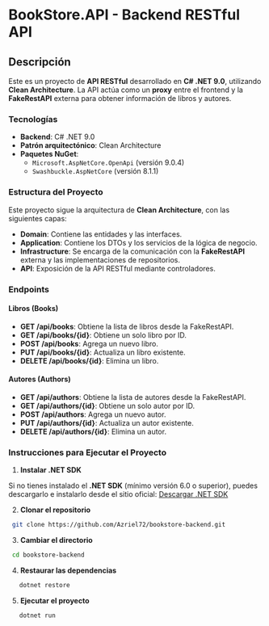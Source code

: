 # BookStore.API - Backend RESTful API

## Descripción

Este es un proyecto de **API RESTful** desarrollado en **C# .NET 9.0**, utilizando **Clean Architecture**. La API actúa como un **proxy** entre el frontend y la **FakeRestAPI** externa para obtener información de libros y autores.

### Tecnologías

- **Backend**: C# .NET 9.0
- **Patrón arquitectónico**: Clean Architecture
- **Paquetes NuGet**:
  - `Microsoft.AspNetCore.OpenApi` (versión 9.0.4)
  - `Swashbuckle.AspNetCore` (versión 8.1.1)
  
### Estructura del Proyecto

Este proyecto sigue la arquitectura de **Clean Architecture**, con las siguientes capas:

- **Domain**: Contiene las entidades y las interfaces.
- **Application**: Contiene los DTOs y los servicios de la lógica de negocio.
- **Infrastructure**: Se encarga de la comunicación con la **FakeRestAPI** externa y las implementaciones de repositorios.
- **API**: Exposición de la API RESTful mediante controladores.

### Endpoints

#### Libros (Books)

- **GET /api/books**: Obtiene la lista de libros desde la FakeRestAPI.
- **GET /api/books/{id}**: Obtiene un solo libro por ID.
- **POST /api/books**: Agrega un nuevo libro.
- **PUT /api/books/{id}**: Actualiza un libro existente.
- **DELETE /api/books/{id}**: Elimina un libro.

#### Autores (Authors)

- **GET /api/authors**: Obtiene la lista de autores desde la FakeRestAPI.
- **GET /api/authors/{id}**: Obtiene un solo autor por ID.
- **POST /api/authors**: Agrega un nuevo autor.
- **PUT /api/authors/{id}**: Actualiza un autor existente.
- **DELETE /api/authors/{id}**: Elimina un autor.

### Instrucciones para Ejecutar el Proyecto

1. **Instalar .NET SDK**
  
Si no tienes instalado el **.NET SDK** (mínimo versión 6.0 o superior), puedes descargarlo e instalarlo desde el sitio oficial:
[Descargar .NET SDK](https://dotnet.microsoft.com/download)

2. **Clonar el repositorio**

  ```bash
   git clone https://github.com/Azriel72/bookstore-backend.git
  ```

3. **Cambiar el directorio**

  ```bash
   cd bookstore-backend
  ```

4. **Restaurar las dependencias**

  ```bash
     dotnet restore
  ```

5. **Ejecutar el proyecto**

  ```bash
     dotnet run
  ```
